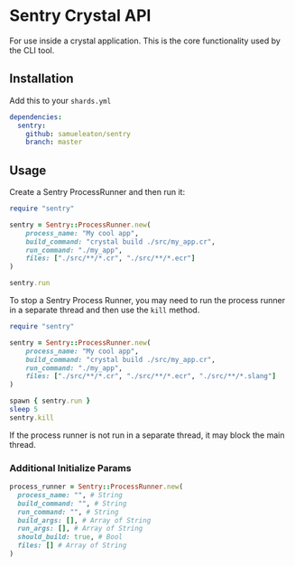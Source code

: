 # Sentry Crystal API

For use inside a crystal application. This is the core functionality used by the CLI tool.

## Installation

Add this to your `shards.yml`

```yaml
dependencies:
  sentry:
    github: samueleaton/sentry
    branch: master
```

## Usage

Create a Sentry ProcessRunner and then run it:

```ruby
require "sentry"

sentry = Sentry::ProcessRunner.new(
    process_name: "My cool app",
    build_command: "crystal build ./src/my_app.cr",
    run_command: "./my_app",
    files: ["./src/**/*.cr", "./src/**/*.ecr"]
)

sentry.run
```

To stop a Sentry Process Runner, you may need to run the process runner in a separate thread and then use the `kill` method.

```ruby
require "sentry"

sentry = Sentry::ProcessRunner.new(
    process_name: "My cool app",
    build_command: "crystal build ./src/my_app.cr",
    run_command: "./my_app",
    files: ["./src/**/*.cr", "./src/**/*.ecr", "./src/**/*.slang"]
)

spawn { sentry.run }
sleep 5
sentry.kill

```

If the process runner is not run in a separate thread, it may block the main thread.

### Additional Initialize Params

```ruby
process_runner = Sentry::ProcessRunner.new(
  process_name: "", # String
  build_command: "", # String
  run_command: "", # String
  build_args: [], # Array of String
  run_args: [], # Array of String
  should_build: true, # Bool
  files: [] # Array of String
)
```
